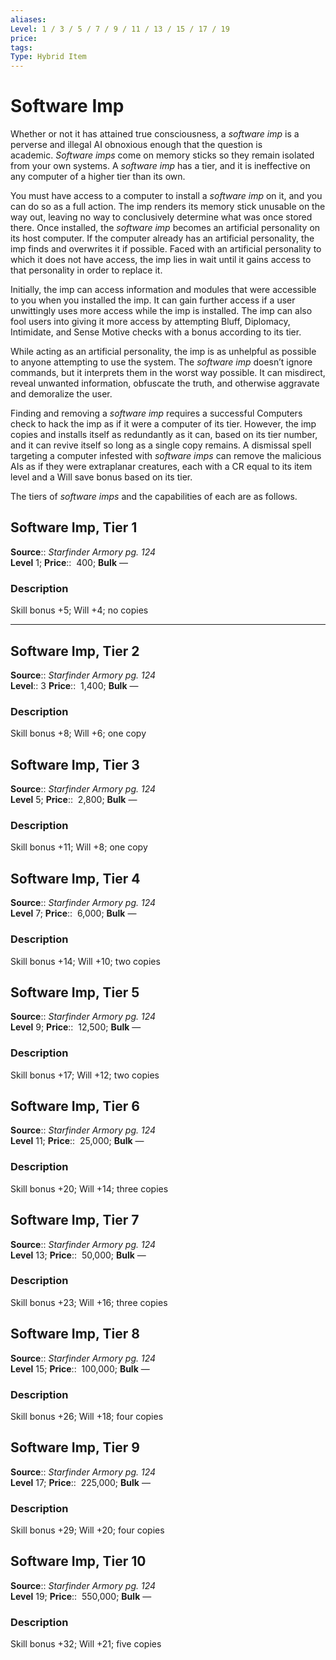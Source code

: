 ```yaml
---
aliases: 
Level: 1 / 3 / 5 / 7 / 9 / 11 / 13 / 15 / 17 / 19
price:  
tags: 
Type: Hybrid Item
---
```


# Software Imp

Whether or not it has attained true consciousness, a _software imp_ is a perverse and illegal AI obnoxious enough that the question is academic. _Software imps_ come on memory sticks so they remain isolated from your own systems. A _software imp_ has a tier, and it is ineffective on any computer of a higher tier than its own.  
  
You must have access to a computer to install a _software imp_ on it, and you can do so as a full action. The imp renders its memory stick unusable on the way out, leaving no way to conclusively determine what was once stored there. Once installed, the _software imp_ becomes an artificial personality on its host computer. If the computer already has an artificial personality, the imp finds and overwrites it if possible. Faced with an artificial personality to which it does not have access, the imp lies in wait until it gains access to that personality in order to replace it.  
  
Initially, the imp can access information and modules that were accessible to you when you installed the imp. It can gain further access if a user unwittingly uses more access while the imp is installed. The imp can also fool users into giving it more access by attempting Bluff, Diplomacy, Intimidate, and Sense Motive checks with a bonus according to its tier.  
  
While acting as an artificial personality, the imp is as unhelpful as possible to anyone attempting to use the system. The _software imp_ doesn’t ignore commands, but it interprets them in the worst way possible. It can misdirect, reveal unwanted information, obfuscate the truth, and otherwise aggravate and demoralize the user.  
  
Finding and removing a _software imp_ requires a successful Computers check to hack the imp as if it were a computer of its tier. However, the imp copies and installs itself as redundantly as it can, based on its tier number, and it can revive itself so long as a single copy remains. A dismissal spell targeting a computer infested with _software imps_ can remove the malicious AIs as if they were extraplanar creatures, each with a CR equal to its item level and a Will save bonus based on its tier.  
  
The tiers of _software imps_ and the capabilities of each are as follows.  

## Software Imp, Tier 1

**Source**:: _Starfinder Armory pg. 124_  
**Level** 1;
**Price**::  400; **Bulk** —

### Description

Skill bonus +5; Will +4; no copies

---

## Software Imp, Tier 2

**Source**:: _Starfinder Armory pg. 124_  
**Level**:: 3
**Price**::  1,400; **Bulk** —

### Description

Skill bonus +8; Will +6; one copy

## Software Imp, Tier 3

**Source**:: _Starfinder Armory pg. 124_  
**Level** 5;
**Price**::  2,800; **Bulk** —

### Description

Skill bonus +11; Will +8; one copy

## Software Imp, Tier 4

**Source**:: _Starfinder Armory pg. 124_  
**Level** 7;
**Price**::  6,000; **Bulk** —

### Description

Skill bonus +14; Will +10; two copies

## Software Imp, Tier 5

**Source**:: _Starfinder Armory pg. 124_  
**Level** 9;
**Price**::  12,500; **Bulk** —

### Description

Skill bonus +17; Will +12; two copies

## Software Imp, Tier 6

**Source**:: _Starfinder Armory pg. 124_  
**Level** 11;
**Price**::  25,000; **Bulk** —

### Description

Skill bonus +20; Will +14; three copies

## Software Imp, Tier 7

**Source**:: _Starfinder Armory pg. 124_  
**Level** 13;
**Price**::  50,000; **Bulk** —

### Description

Skill bonus +23; Will +16; three copies

## Software Imp, Tier 8

**Source**:: _Starfinder Armory pg. 124_  
**Level** 15;
**Price**::  100,000; **Bulk** —

### Description

Skill bonus +26; Will +18; four copies

## Software Imp, Tier 9

**Source**:: _Starfinder Armory pg. 124_  
**Level** 17;
**Price**::  225,000; **Bulk** —

### Description

Skill bonus +29; Will +20; four copies

## Software Imp, Tier 10

**Source**:: _Starfinder Armory pg. 124_  
**Level** 19;
**Price**::  550,000; **Bulk** —

### Description

Skill bonus +32; Will +21; five copies
